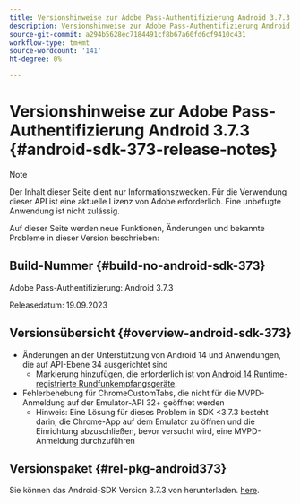 ```yaml
---
title: Versionshinweise zur Adobe Pass-Authentifizierung Android 3.7.3
description: Versionshinweise zur Adobe Pass-Authentifizierung Android 3.7.3
source-git-commit: a294b5628ec7184491cf8b67a60fd6cf9410c431
workflow-type: tm+mt
source-wordcount: '141'
ht-degree: 0%

---
```


# Versionshinweise zur Adobe Pass-Authentifizierung Android 3.7.3 {#android-sdk-373-release-notes}

>[!NOTE]
>
>Der Inhalt dieser Seite dient nur Informationszwecken. Für die Verwendung dieser API ist eine aktuelle Lizenz von Adobe erforderlich. Eine unbefugte Anwendung ist nicht zulässig.

Auf dieser Seite werden neue Funktionen, Änderungen und bekannte Probleme in dieser Version beschrieben:

## Build-Nummer {#build-no-android-sdk-373}

Adobe Pass-Authentifizierung: Android 3.7.3

Releasedatum: 19.09.2023



## Versionsübersicht {#overview-android-sdk-373}

* Änderungen an der Unterstützung von Android 14 und Anwendungen, die auf API-Ebene 34 ausgerichtet sind
   * Markierung hinzufügen, die erforderlich ist von [Android 14 Runtime-registrierte Rundfunkempfangsgeräte](https://developer.android.com/about/versions/14/behavior-changes-14#runtime-receivers-exported).
* Fehlerbehebung für ChromeCustomTabs, die nicht für die MVPD-Anmeldung auf der Emulator-API 32+ geöffnet werden
   * Hinweis: Eine Lösung für dieses Problem in SDK &lt;3.7.3 besteht darin, die Chrome-App auf dem Emulator zu öffnen und die Einrichtung abzuschließen, bevor versucht wird, eine MVPD-Anmeldung durchzuführen


## Versionspaket {#rel-pkg-android373}

Sie können das Android-SDK Version 3.7.3 von herunterladen. [here](https://tve.zendesk.com/hc/en-us/articles/204963219-Android-Native-AccessEnabler-Library).
